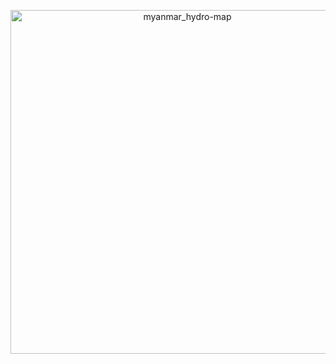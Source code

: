 <p align="center">
    <a href="https://tomjanus.github.io/mya_map/"><img alt="myanmar_hydro-map" width="550" src="https://user-images.githubusercontent.com/8837107/235451973-341c9d89-c21f-4668-ac23-14f350bbd9fb.gif"/></a>
</p>
